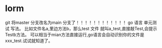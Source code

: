 # lorm
git 将master 分支改名为main 分支了！！！！！！！！！！！！
go 语言 单元测试 写法。 比如文件名a,里边方法b，那么test 文件 就叫a_test,直接敲Test,会提示Testb方法。
可以相当于mian方法直接运行,go语言会自动识别你的文件是xxx_test.试试就知道了。